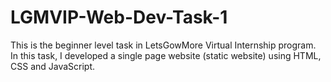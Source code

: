 # LGMVIP-Web-Dev-Task-1
This is the beginner level task in LetsGowMore Virtual Internship program.
In this task, I developed a single page website (static website) using HTML, CSS and JavaScript.
